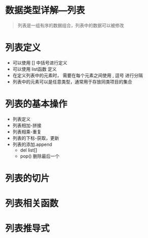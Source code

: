 # 数据类型详解—列表
> 列表是一组有序的数据组合，列表中的数据可以被修改

# 列表定义
+ 可以使用 [] 中括号进行定义
+ 可以使用 list函数 定义
+ 在定义列表中的元素时， 需要在每个元素之间使用 , 逗号 进行分隔
+ 列表中的元素可以是任意类型，通常用于存放同类项目的集合

# 列表的基本操作
+ 列表定义
+ 列表相加-拼接
+ 列表相乘-重复
+ 列表的下标-获取，更新
+ 列表的添加.append
  + del list[]
  + pop() 删除最后一个

# 列表的切片


# 列表相关函数


# 列表推导式